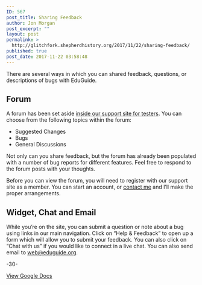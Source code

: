 ```yaml
---
ID: 567
post_title: Sharing Feedback
author: Jon Morgan
post_excerpt: ""
layout: post
permalink: >
  http://glitchfork.shepherdhistory.org/2017/11/22/sharing-feedback/
published: true
post_date: 2017-11-22 03:58:48
---
```

There are several ways in which you can shared feedback, questions, or descriptions of bugs with EduGuide.
<h2>Forum</h2>
A forum has been set aside <a href="http://eduguide.freshdesk.com/support/discussions/3000000297">inside our support site for testers</a>. You can choose from the following topics within the forum:
<ul>
 	<li>Suggested Changes</li>
 	<li>Bugs</li>
 	<li>General Discussions</li>
</ul>
Not only can you share feedback, but the forum has already been populated with a number of bug reports for different features. Feel free to respond to the forum posts with your thoughts.

Before you can view the forum, you will need to register with our support site as a member. You can start an account, or <a href="mailto:jon@eduguide.org">contact me</a> and I’ll make the proper arrangements.
<h2>Widget, Chat and Email</h2>
While you’re on the site, you can submit a question or note about a bug using links in our main navigation. Click on “Help &amp; Feedback” to open up a form which will allow you to submit your feedback. You can also click on “Chat with us” if you would like to connect in a live chat. You can also send email to <a href="mailto:web@eduguide.org">web@eduguide.org</a>.

-30-

<a href="https://docs.google.com/document/d/1VUUg7uL7cRoZ-QmLuD2EjHQF9oF8B7Uwn7ENujUGdao/edit?usp=sharing">View Google Docs</a>